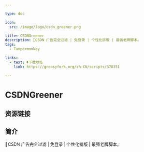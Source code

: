 ```yaml
---

type: doc

icon:
  src: /image/logo/csdn_greener.png

title: CSDNGreener
description: 🍃CSDN 广告完全过滤 | 免登录 | 个性化排版 | 最强老牌脚本。
tags:
  - Tampermonkey

links:
  - text: ⏬下载地址
    link: https://greasyfork.org/zh-CN/scripts/378351

---
```


<ShowLogo />

# CSDNGreener

<ShowTags />

<ShowBreadcrumb />

## 资源链接

<ShowLinks />

## 简介

🍃CSDN 广告完全过滤 | 免登录 | 个性化排版 | 最强老牌脚本。
